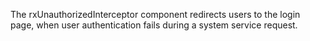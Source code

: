 The rxUnauthorizedInterceptor component redirects users to the login page, when user authentication fails during a system service request.
